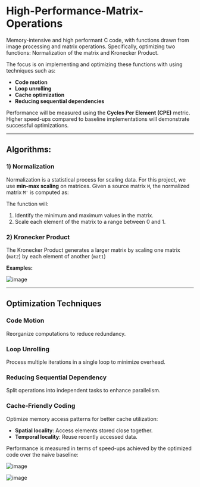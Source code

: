 # High-Performance-Matrix-Operations
Memory-intensive and high performant C code, with functions drawn from image processing and matrix operations. Specifically, optimizing two functions: Normalization of the matrix and Kronecker Product.


The focus is on implementing and optimizing these functions with using techniques such as:

- **Code motion**
- **Loop unrolling**
- **Cache optimization**
- **Reducing sequential dependencies**

Performance will be measured using the **Cycles Per Element (CPE)** metric. Higher speed-ups compared to baseline implementations will demonstrate successful optimizations.

---

## Algorithms:

### 1) Normalization

Normalization is a statistical process for scaling data. For this project, we use **min-max scaling** on matrices. Given a source matrix `M`, the normalized matrix `M'` is computed as:

The function will:
1. Identify the minimum and maximum values in the matrix.
2. Scale each element of the matrix to a range between 0 and 1.

### 2) Kronecker Product

The Kronecker Product generates a larger matrix by scaling one matrix (`mat2`) by each element of another (`mat1`)

**Examples:**

![image](https://github.com/user-attachments/assets/019f8b1b-1296-4086-8256-3e0f537f0f06)

---

## Optimization Techniques

### Code Motion
Reorganize computations to reduce redundancy.

### Loop Unrolling
Process multiple iterations in a single loop to minimize overhead.

### Reducing Sequential Dependency
Split operations into independent tasks to enhance parallelism.

### Cache-Friendly Coding
Optimize memory access patterns for better cache utilization:
- **Spatial locality**: Access elements stored close together.
- **Temporal locality**: Reuse recently accessed data.

Performance is measured in terms of speed-ups achieved by the optimized code over the naive baseline:

![image](https://github.com/user-attachments/assets/dd2cf9d3-9a87-41d0-a39d-f6681a6f404c)

![image](https://github.com/user-attachments/assets/4663a683-daf4-49c2-8aed-ba88707dde3d)



